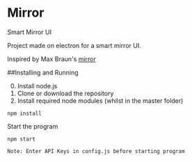 # Mirror
Smart Mirror UI

Project made on electron for a smart mirror UI.

Inspired by Max Braun's [mirror](https://github.com/maxbbraun/mirror)

##Installing and Running

0. Install node.js
1. Clone or download the repository
2. Install required node modules (whilst in the master folder)
```
npm install
```
Start the program
```
npm start

Note: Enter API Keys in config.js before starting program
```
